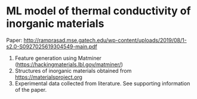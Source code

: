 # ML model of thermal conductivity of inorganic materials

Paper: http://ramprasad.mse.gatech.edu/wp-content/uploads/2019/08/1-s2.0-S0927025619304549-main.pdf

1. Feature generation using Matminer (https://hackingmaterials.lbl.gov/matminer/)
2. Structures of inorganic materials obtained from https://materialsproject.org
3. Experimental data collected from literature. See supporting information of the paper. 
